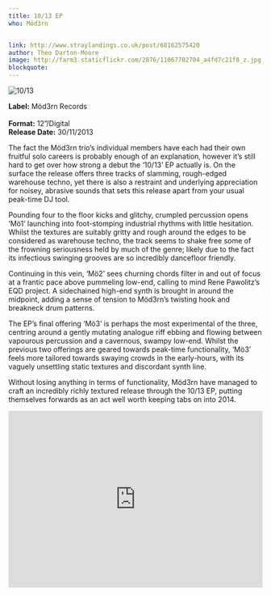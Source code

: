 ```yaml
---
title: 10/13 EP
who: Möd3rn


link: http://www.straylandings.co.uk/post/68162575420
author: Theo Darton-Moore
image: http://farm3.staticflickr.com/2876/11067702704_a4fd7c21f8_z.jpg
blockquote:
---
```


![10/13](http://farm4.staticflickr.com/3665/11067927033_d257bc36de_t.jpg)

**Label:** Möd3rn Records  
<br>**Format:** 12”/Digital
<br>**Release Date:** 30/11/2013

The fact the Möd3rn trio’s individual members have each had their own fruitful solo careers is probably enough of an explanation, however it’s still hard to get over how strong a debut the ‘10/13’ EP actually is. On the surface the release offers three tracks of slamming, rough-edged warehouse techno, yet there is also a restraint and underlying appreciation for noisey, abrasive sounds that sets this release apart from your usual peak-time DJ tool.

Pounding four to the floor kicks and glitchy, crumpled percussion opens ‘Mö1’ launching into foot-stomping industrial rhythms with little hesitation. Whilst the textures are suitably gritty and rough around the edges to be considered as warehouse techno, the track seems to shake free some of the frowning seriousness held by much of the genre; likely due to the fact its infectious swinging grooves are so incredibly dancefloor friendly.

Continuing in this vein, ‘Mö2’ sees churning chords filter in and out of focus at a frantic pace above pummeling low-end, calling to mind Rene Pawolitz’s EQD project. A sidechained high-end synth is brought in around the midpoint, adding a sense of tension to Möd3rn’s twisting hook and breakneck drum patterns.

The EP’s final offering ‘Mö3’ is perhaps the most experimental of the three, centring around a gently mutating analogue riff ebbing and flowing between vapourous percussion and a cavernous, swampy low-end. Whilst the previous two offerings are geared towards peak-time functionality, ‘Mö3’ feels more tailored towards swaying crowds in the early-hours, with its vaguely unsettling static textures and discordant synth line.

Without losing anything in terms of functionality, Möd3rn have managed to craft an incredibly richly textured release through the 10/13 EP, putting themselves forwards as an act well worth keeping tabs on into 2014.

<iframe frameborder="no" height="350" scrolling="no" src="https://w.soundcloud.com/player/?url=https%3A//api.soundcloud.com/playlists/14770712" width="100%"></iframe>